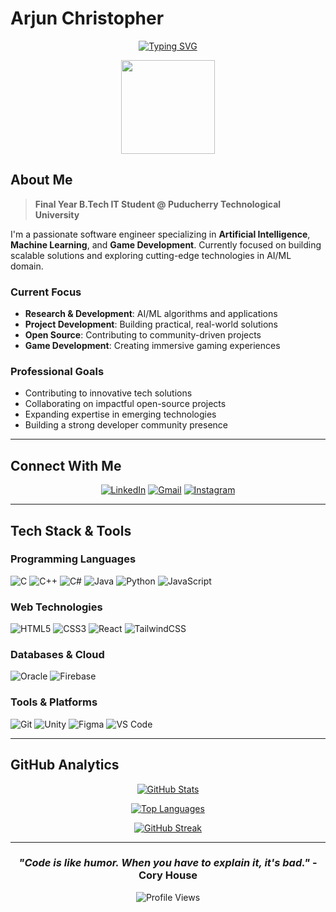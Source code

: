 # Arjun Christopher

<div align="center">
  
[![Typing SVG](https://readme-typing-svg.demolab.com?font=Fira+Code&size=24&duration=3000&pause=1000&color=00D9FF&center=true&vCenter=true&width=600&lines=Software+Engineer+%7C+AI%2FML+Enthusiast;Final+Year+IT+Student;Game+Development+Passionate;Full+Stack+Developer)](https://git.io/typing-svg)

</div>

<div align="center">
  <img height="150" src="https://media3.giphy.com/media/v1.Y2lkPTc5MGI3NjExeWQ2ejJpbGltb29obGdsdHNpbW9pNGg0eTJnZWgxaTJpb2F3YmJ1MSZlcD12MV9pbnRlcm5hbF9naWZfYnlfaWQmY3Q9cw/SHjOSDkKZ18qOHA5B5/giphy.gif"/>
</div>

## About Me

> **Final Year B.Tech IT Student @ Puducherry Technological University**

I'm a passionate software engineer specializing in **Artificial Intelligence**, **Machine Learning**, and **Game Development**. Currently focused on building scalable solutions and exploring cutting-edge technologies in AI/ML domain.

### Current Focus
- **Research & Development**: AI/ML algorithms and applications
- **Project Development**: Building practical, real-world solutions
- **Open Source**: Contributing to community-driven projects
- **Game Development**: Creating immersive gaming experiences

### Professional Goals
- Contributing to innovative tech solutions
- Collaborating on impactful open-source projects  
- Expanding expertise in emerging technologies
- Building a strong developer community presence

---

## Connect With Me

<div align="center">

[![LinkedIn](https://img.shields.io/badge/LinkedIn-0077B5?style=for-the-badge&logo=linkedin&logoColor=white)](https://linkedin.com/in/arjun-christopher-2330a1327/)
[![Gmail](https://img.shields.io/badge/Gmail-D14836?style=for-the-badge&logo=gmail&logoColor=white)](mailto:arjunchristopher2004@gmail.com)
[![Instagram](https://img.shields.io/badge/Instagram-E4405F?style=for-the-badge&logo=instagram&logoColor=white)](https://instagram.com/arjun_christopher_)

</div>

---

## Tech Stack & Tools

### Programming Languages
![C](https://img.shields.io/badge/C-00599C?style=for-the-badge&logo=c&logoColor=white)
![C++](https://img.shields.io/badge/C++-00599C?style=for-the-badge&logo=cplusplus&logoColor=white)
![C#](https://img.shields.io/badge/C%23-239120?style=for-the-badge&logo=csharp&logoColor=white)
![Java](https://img.shields.io/badge/Java-ED8B00?style=for-the-badge&logo=java&logoColor=white)
![Python](https://img.shields.io/badge/Python-FFD43B?style=for-the-badge&logo=python&logoColor=blue)
![JavaScript](https://img.shields.io/badge/JavaScript-F7DF1E?style=for-the-badge&logo=javascript&logoColor=black)

### Web Technologies
![HTML5](https://img.shields.io/badge/HTML5-E34F26?style=for-the-badge&logo=html5&logoColor=white)
![CSS3](https://img.shields.io/badge/CSS3-1572B6?style=for-the-badge&logo=css3&logoColor=white)
![React](https://img.shields.io/badge/React-20232A?style=for-the-badge&logo=react&logoColor=61DAFB)
![TailwindCSS](https://img.shields.io/badge/Tailwind_CSS-38B2AC?style=for-the-badge&logo=tailwind-css&logoColor=white)

### Databases & Cloud
![Oracle](https://img.shields.io/badge/Oracle-F80000?style=for-the-badge&logo=oracle&logoColor=white)
![Firebase](https://img.shields.io/badge/Firebase-039BE5?style=for-the-badge&logo=Firebase&logoColor=white)

### Tools & Platforms
![Git](https://img.shields.io/badge/Git-F05032?style=for-the-badge&logo=git&logoColor=white)
![Unity](https://img.shields.io/badge/Unity-100000?style=for-the-badge&logo=unity&logoColor=white)
![Figma](https://img.shields.io/badge/Figma-F24E1E?style=for-the-badge&logo=figma&logoColor=white)
![VS Code](https://img.shields.io/badge/VS_Code-007ACC?style=for-the-badge&logo=visual-studio-code&logoColor=white)

---

## GitHub Analytics

<div align="center">

[![GitHub Stats](https://github-readme-stats.vercel.app/api?username=arjun-christopher&show_icons=true&theme=tokyonight&hide_border=true&count_private=true)](https://github.com/arjun-christopher)

[![Top Languages](https://github-readme-stats.vercel.app/api/top-langs/?username=arjun-christopher&layout=compact&theme=tokyonight&hide_border=true)](https://github.com/arjun-christopher)

[![GitHub Streak](https://streak-stats.demolab.com?user=arjun-christopher&theme=tokyonight&hide_border=true)](https://git.io/streak-stats)

</div>

---

<div align="center">

### *"Code is like humor. When you have to explain it, it's bad."* - Cory House

![Profile Views](https://komarev.com/ghpvc/?username=arjun-christopher&style=for-the-badge&color=brightgreen)

</div>
